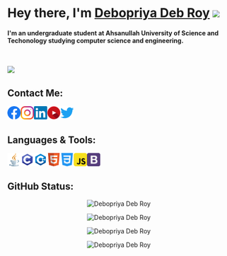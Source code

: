 # Hey there, I'm  [Debopriya Deb Roy]() <img src="https://media.giphy.com/media/iJUhSOR9agCiXPFBqu/giphy.gif" width="50px"> 

#### I'm an undergraduate student at Ahsanullah University of Science and Techonology studying computer science and engineering. 

<br />


![](https://visitor-badge.glitch.me/badge?page_id=DDR13GIT")

## Contact Me:
<a href="https://www.facebook.com/debopriya.deb.roy/">
  <img align="left" alt="Deb's Facebook" width="30px" src="https://github.com/dhruba-datta/dhruba-datta/blob/main/assets/facebook.svg" />
</a>
<a href="https://www.instagram.com/debopriya_deb_roy">
  <img align="left" alt="Deb's Instagram" width="30px" src="https://github.com/dhruba-datta/dhruba-datta/blob/main/assets/instagram.svg" />
</a>
<a href="https://www.linkedin.com/in/debopriyadebroy/">
  <img align="left" alt="Deb's LinkedIN" width="30px" src="https://github.com/dhruba-datta/dhruba-datta/blob/main/assets/linkedin.svg" />
</a>
<a href="https://www.youtube.com/channel/UCVxQuVHJo8JZe_etepm5lXg">
  <img align="left" alt="Deb's Youtube" width="30px" src="https://github.com/dhruba-datta/dhruba-datta/blob/main/assets/youtube.svg" />
</a>
<a href="https://twitter.com/DebopriyaDebRoy">
  <img align="left" alt="Deb's Twitter" width="30px" src="https://github.com/dhruba-datta/dhruba-datta/blob/main/assets/twitter.svg" />
</a>


<br />

<br />

## Languages & Tools:

<img align="left" alt="java" width="30px" src="https://github.com/dhruba-datta/dhruba-datta/blob/main/assets/java.svg" />
<img align="left" alt="c" width="30px" src="https://github.com/dhruba-datta/dhruba-datta/blob/main/assets/c-programming.svg" />
<img align="left" alt="c++" width="30px" src="https://github.com/dhruba-datta/dhruba-datta/blob/main/assets/c++.svg" />
<img align="left" alt="html" width="30px" src="https://github.com/dhruba-datta/dhruba-datta/blob/main/assets/html.svg" />
<img align="left" alt="css" width="30px" src="https://github.com/dhruba-datta/dhruba-datta/blob/main/assets/css.svg" />
<img align="left" alt="js" width="30px" src="https://github.com/dhruba-datta/dhruba-datta/blob/main/assets/js.svg" />
<img align="left" alt="bootstrap" width="30px" src="https://github.com/dhruba-datta/dhruba-datta/blob/main/assets/bootstrap.svg" />



<br />
<br />

## GitHub Status:

<p align="center"> <img src="https://github-readme-stats.vercel.app/api?username=DDR13GIT&show_icons=true&hide_border=true&bg_color=00000000&text_color=3498db&hide=issues" alt="Debopriya Deb Roy" />
<p align="center"> <img src="https://github-readme-stats.vercel.app/api/top-langs/?username=DDR13GIT&layout=compact&hide_border=true&bg_color=00000000&text_color=3498db" alt="Debopriya Deb Roy" /> 


<p align="center"> <img src="https://github-readme-stats.vercel.app/api?username=DDR13GIT&show_icons=true&hide_border=true&bg_color=00000000&text_color=3498db&hide=issues" alt="Debopriya Deb Roy" />
<p align="center"> <img src="https://github-readme-stats.vercel.app/api/top-langs/?username=DDR13GIT&layout=compact&hide_border=true&bg_color=00000000&text_color=3498db" alt="Debopriya Deb Roy" /> 
